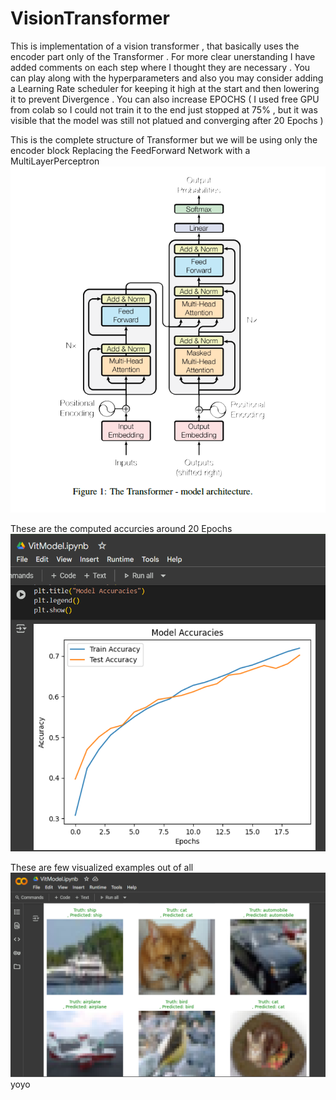 # VisionTransformer
This is implementation of a vision transformer , that basically uses the encoder part only of the Transformer .
For more clear unerstanding I have added comments on each step where I thought they are necessary .
You can play along with the hyperparameters and also you may consider adding a Learning Rate scheduler for keeping it high at the start and then lowering it to prevent Divergence .
You can also increase EPOCHS ( I used free GPU from colab so I could not train it to the end just stopped at 75% , but it was visible that the model was still not platued and converging after 20 Epochs ) <br>
<p></p>

This is the complete structure of Transformer but we will be using only the encoder block Replacing the FeedForward Network with a MultiLayerPerceptron<br>
![Transfromer](Transformer.png)

<p></p>

These are the computed accurcies around 20 Epochs
![Accuracies Plot](Accuracies.png)<br>

<p></p>
<p></p>
<p></p>

These are few visualized examples out of all 
![Results](Results.png)<br> 
yoyo
